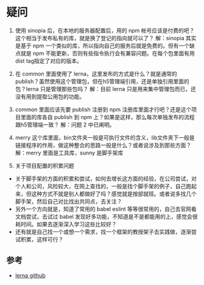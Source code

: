 # 疑问
1. 使用 sinopia 后，在本地的服务器配置后，用的 npm 帐号应该是付费的吧？这个相当于发布私有的库，就是换了登记的指向就可以了？
解：sinopia 其实是基于 npm 一个类似的库，所以指向自己的服务后就是免费的。但有一个缺点就是 npm 不能更新，否则有些指令执行会有兼容问题。在每个包里面有用dist tag指定了对应的版本。


2. 在 common 里面使用了 lerna，这里发布的方式是什么？就是通常的publish？虽然使用这个管理包，但在h5管理端引用，还是单独引用里面的包？lerna 只是管理那些包吗？
解：目前 lerna 只是用来集中管理包而已，还没有用到提取公用包的功能。


3. common 里面应该先要 publish 注册到 npm 注册库里面才行吧？还是这个项目里面的库各自 publish 到 npm 上？如果是这样，那么每次单独发布的流程跟h5管理端一致？
解：问题 2 中已阐明。


4. merry 这个库里面，bin文件夹一般是可执行文件的含义，lib文件夹下一般是链接程序的作用，做这种整合的思路一般是什么？或者说涉及到那些方面？
解：merry 里面是工具库，sunny 是脚手架库

5. 关于项目配置的积累问题
- 关于脚手架的方面的积累和尝试，如何去增长这方面的经验，在公司尝试，对个人和公司，风险较大，在网上查找的，一般是找个脚手架的例子，自己跑起来，但这种方式不就是别人都做好了吗？感觉就是按部就班。或者说多找几个 脚手架，然后自己对比找出共同点，去关注？
- 另外一个方向就是，知道了常用的 babel eslint 等等很常用的，自己去官网看文档尝试，去试过 babel 发现好多功能，不知道是不是都能用的上，感觉会很耗时间。如果去逐渐深入学习这些比较好？
- 还有就是自己找一个或想一个需求，找一个框架的教授架子去实践做，逐渐尝试积累，这样可行？

## 参考
- [lerna github][url-lerna]

[url-lerna]:https://github.com/lerna/lerna

